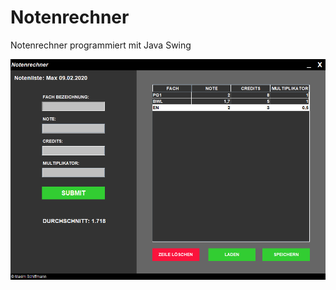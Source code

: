 # Notenrechner
Notenrechner programmiert mit Java Swing

![](https://github.com/maximschiffmann/Notenrechner/blob/master/img.png)
